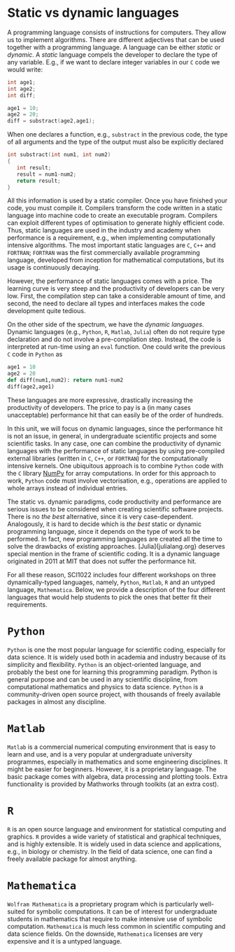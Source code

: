 # Static vs dynamic languages

A programming language consists of instructions for computers. They allow us to implement algorithms. There are different adjectives that can be used together with a programming language. A language can be either *static* or *dynamic*. A *static* language compels the developer to declare the type of any variable. E.g., if we want to declare integer variables in our `C` code we would write:
```c
int age1;
int age2;
int diff;

age1 = 10;
age2 = 20;
diff = substract(age2,age1);
```
When one declares a function, e.g., `substract` in the previous code, the type of all arguments and the type of the output must also be explicitly declared
```c
int substract(int num1, int num2)
{
   int result;
   result = num1-num2;
   return result;
}    
```
All this information is used by a static compiler. Once you have finished your code, you must compile it. Compilers transform the code written in a static language into machine code to create an executable program. Compilers can exploit different types of optimisation to generate highly efficient code. Thus, static languages are used in the industry and academy when performance is a requirement, e.g., when implementing computationally intensive algorithms. The most important static languages are `C`, `C++` and `FORTRAN`; `FORTRAN` was the first commercially available programming language, developed from inception for mathematical computations, but its usage is continuously decaying. 

However, the performance of static languages comes with a price. The learning curve is very steep and the productivity of developers can be very low. First, the compilation step can take a considerable amount of time, and second, the need to declare all types and interfaces makes the code development quite tedious.

On the other side of the spectrum, we have the *dynamic languages*. Dynamic languages (e.g., `Python`, `R`, `Matlab`, `Julia`) often do not require type declaration and do not involve a pre-compilation step. Instead, the code is interpreted at run-time using an `eval` function. One could write the previous `C` code in `Python` as
```python
age1 = 10
age2 = 20
def diff(num1,num2): return num1-num2
diff(age2,age1)
```
These languages are more expressive, drastically increasing the productivity of developers. The price to pay is a (in many cases unacceptable) performance hit that can easily be of the order of hundreds.

In this unit, we will focus on dynamic languages, since the performance hit is not an issue, in general, in undergraduate scientific projects and some scientific tasks. In any case, one can combine the productivity of dynamic languages with the performance of static languages by using pre-compiled external libraries (written in `C`, `C++`, or `FORTRAN`) for the computationally intensive kernels. One ubiquitous approach is to combine `Python` code with the `C` library [NumPy](https://numpy.org/) for array computations. In order for this approach to work, `Python` code must involve vectorisation, e.g., operations are applied to whole arrays instead of individual entries.

The static vs. dynamic paradigms, code productivity and performance are serious issues to be considered when creating scientific software projects. There is no *the best* alternative, since it is very case-dependent. Analogously, it is hard to decide which is *the best* static or dynamic programming language, since it depends on the type of work to be performed. In fact, new programming languages are created all the time to solve the drawbacks of existing approaches. [Julia]{julialang.org} deserves special mention in the frame of scientific coding. It is a dynamic language originated in 2011 at MIT that does not suffer the performance hit.

For all these reason, SCI1022 includes four different workshops on three dynamically-typed languages, namely, `Python`, `Matlab`, `R` and an untyped language, `Mathematica`. Below, we provide a description of the four different languages that would help students to pick the ones that better fit their requirements.

# `Python`

`Python` is one the most popular language for scientific coding, especially for data science. It is widely used both in academia and industry because of its simplicity and flexibility. `Python` is an object-oriented language, and probably the best one for learning this programming paradigm. Python is general purpose and can be used in any scientific discipline, from computational mathematics and physics to data science. `Python` is a community-driven open source project, with thousands of freely available packages in almost any discipline.

# `Matlab`

`Matlab` is a commercial numerical computing environment that is easy to learn and use, and is a very popular at undergraduate university programmes, especially in mathematics and some engineering disciplines. It might be easier for beginners. However, it is a proprietary language. The basic package comes with algebra, data processing and plotting tools.
Extra functionality is provided by Mathworks through toolkits (at an extra cost).

# `R`

`R` is an open source language and environment for statistical computing and graphics. `R` provides a wide variety of statistical and graphical techniques, and is highly extensible. It is widely used in data science and applications, e.g., in biology or chemistry. In the field of data science, one can find a freely available package for almost anything.

# `Mathematica`

`Wolfram Mathematica` is a proprietary program which is particularly well-suited for symbolic computations. It can be of interest for undergraduate students in mathematics that require to make intensive use of symbolic computation. `Mathematica` is much less common in scientific computing and data science fields. On the downside, `Mathematica` licenses are very expensive and it is a untyped language.
